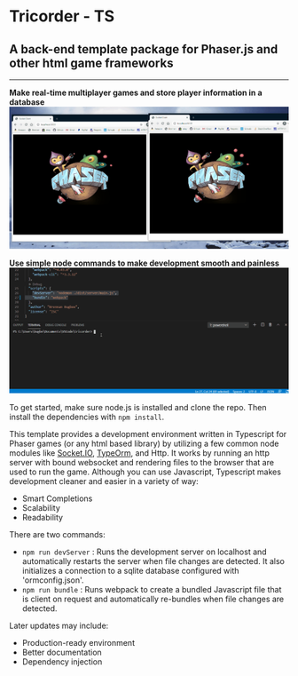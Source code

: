 # Tricorder - TS
## A back-end template package for Phaser.js and other html game frameworks
---
**Make real-time multiplayer games and store player information in a database**
![browser](docs/tricorder-demonstration-browser.gif)

**Use simple node commands to make development smooth and painless**
![server](docs/tricorder-demonstration-npm-commands.gif)

To get started, make sure node.js is installed and clone the repo. Then install the dependencies with `npm install`.

This template provides a development environment written in Typescript for Phaser games (or any html based library) by utilizing a few common node modules like [Socket.IO](https://socket.io/docs/), [TypeOrm](https://typeorm.io/#/), and Http. It works by running an http server with bound websocket and rendering files to the browser that are used to run the game. Although you can use Javascript, Typescript makes development cleaner and easier in a variety of way: 
- Smart Completions
- Scalability
- Readability

There are two commands: 
- `npm run devServer`
: Runs the development server on localhost and automatically restarts the server when file changes are detected. It also initializes a connection to a sqlite database configured with 'ormconfig.json'.
- `npm run bundle`
: Runs webpack to create a bundled Javascript file that is client on request and automatically re-bundles when file changes are detected.

Later updates may include:
- Production-ready environment
- Better documentation
- Dependency injection